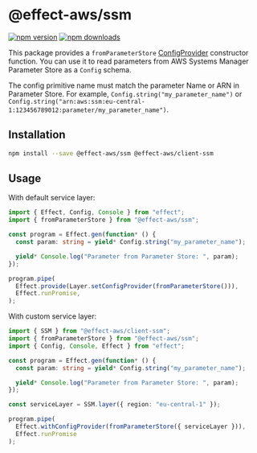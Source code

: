# @effect-aws/ssm

[![npm version](https://img.shields.io/npm/v/%40effect-aws%2Fssm?color=brightgreen&label=npm%20package)](https://www.npmjs.com/package/@effect-aws/ssm)
[![npm downloads](https://img.shields.io/npm/dm/%40effect-aws%2Fssm)](https://www.npmjs.com/package/@effect-aws/ssm)

This package provides a `fromParameterStore` [ConfigProvider](https://effect.website/docs/guides/configuration) constructor function.
You can use it to read parameters from AWS Systems Manager Parameter Store as a `Config` schema.

The config primitive name must match the parameter Name or ARN in Parameter Store.
For example, `Config.string("my_parameter_name")` or `Config.string("arn:aws:ssm:eu-central-1:123456789012:parameter/my_parameter_name")`.

## Installation

```bash
npm install --save @effect-aws/ssm @effect-aws/client-ssm
```

## Usage

With default service layer:

```typescript
import { Effect, Config, Console } from "effect";
import { fromParameterStore } from "@effect-aws/ssm";

const program = Effect.gen(function* () {
  const param: string = yield* Config.string("my_parameter_name");

  yield* Console.log("Parameter from Parameter Store: ", param);
});

program.pipe(
  Effect.provide(Layer.setConfigProvider(fromParameterStore())),
  Effect.runPromise,
);
```

With custom service layer:

```typescript
import { SSM } from "@effect-aws/client-ssm";
import { fromParameterStore } from "@effect-aws/ssm";
import { Config, Console, Effect } from "effect";

const program = Effect.gen(function* () {
  const param: string = yield* Config.string("my_parameter_name");

  yield* Console.log("Parameter from Parameter Store: ", param);
});

const serviceLayer = SSM.layer({ region: "eu-central-1" });

program.pipe(
  Effect.withConfigProvider(fromParameterStore({ serviceLayer })),
  Effect.runPromise
);
```
